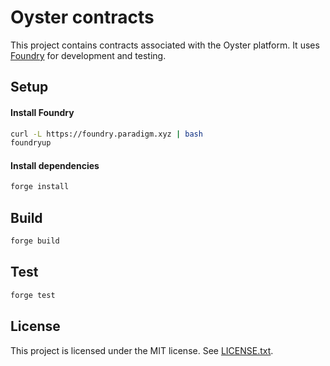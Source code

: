 # Oyster contracts

This project contains contracts associated with the Oyster platform. It uses [Foundry](https://getfoundry.sh/) for development and testing.

## Setup

#### Install Foundry

```bash
curl -L https://foundry.paradigm.xyz | bash
foundryup
```

#### Install dependencies

```bash
forge install
```

## Build

```bash
forge build
```

## Test

```bash
forge test
```

## License

This project is licensed under the MIT license. See [LICENSE.txt](./LICENSE.txt).
